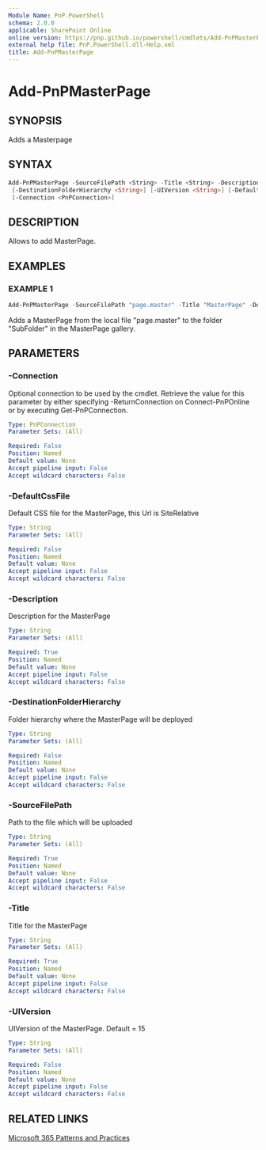 ```yaml
---
Module Name: PnP.PowerShell
schema: 2.0.0
applicable: SharePoint Online
online version: https://pnp.github.io/powershell/cmdlets/Add-PnPMasterPage.html
external help file: PnP.PowerShell.dll-Help.xml
title: Add-PnPMasterPage
---
```

  
# Add-PnPMasterPage

## SYNOPSIS
Adds a Masterpage

## SYNTAX

```powershell
Add-PnPMasterPage -SourceFilePath <String> -Title <String> -Description <String>
 [-DestinationFolderHierarchy <String>] [-UIVersion <String>] [-DefaultCssFile <String>] 
 [-Connection <PnPConnection>] 
```

## DESCRIPTION

Allows to add MasterPage.

## EXAMPLES

### EXAMPLE 1
```powershell
Add-PnPMasterPage -SourceFilePath "page.master" -Title "MasterPage" -Description "MasterPage for Web" -DestinationFolderHierarchy "SubFolder"
```

Adds a MasterPage from the local file "page.master" to the folder "SubFolder" in the MasterPage gallery.

## PARAMETERS

### -Connection
Optional connection to be used by the cmdlet. Retrieve the value for this parameter by either specifying -ReturnConnection on Connect-PnPOnline or by executing Get-PnPConnection.

```yaml
Type: PnPConnection
Parameter Sets: (All)

Required: False
Position: Named
Default value: None
Accept pipeline input: False
Accept wildcard characters: False
```

### -DefaultCssFile
Default CSS file for the MasterPage, this Url is SiteRelative

```yaml
Type: String
Parameter Sets: (All)

Required: False
Position: Named
Default value: None
Accept pipeline input: False
Accept wildcard characters: False
```

### -Description
Description for the MasterPage

```yaml
Type: String
Parameter Sets: (All)

Required: True
Position: Named
Default value: None
Accept pipeline input: False
Accept wildcard characters: False
```

### -DestinationFolderHierarchy
Folder hierarchy where the MasterPage will be deployed

```yaml
Type: String
Parameter Sets: (All)

Required: False
Position: Named
Default value: None
Accept pipeline input: False
Accept wildcard characters: False
```

### -SourceFilePath
Path to the file which will be uploaded

```yaml
Type: String
Parameter Sets: (All)

Required: True
Position: Named
Default value: None
Accept pipeline input: False
Accept wildcard characters: False
```

### -Title
Title for the MasterPage

```yaml
Type: String
Parameter Sets: (All)

Required: True
Position: Named
Default value: None
Accept pipeline input: False
Accept wildcard characters: False
```

### -UIVersion
UIVersion of the MasterPage. Default = 15

```yaml
Type: String
Parameter Sets: (All)

Required: False
Position: Named
Default value: None
Accept pipeline input: False
Accept wildcard characters: False
```



## RELATED LINKS

[Microsoft 365 Patterns and Practices](https://aka.ms/m365pnp)


